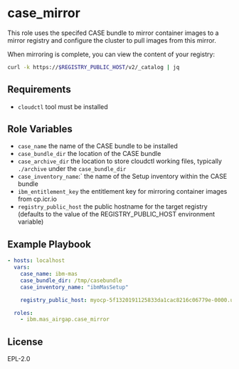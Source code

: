 case_mirror
===========
This role uses the specifed CASE bundle to mirror container images to a mirror registry and configure the cluster to pull images from this mirror.

When mirroring is complete, you can view the content of your registry:

```bash
curl -k https://$REGISTRY_PUBLIC_HOST/v2/_catalog | jq
```

Requirements
------------
- `cloudctl` tool must be installed


Role Variables
--------------

- `case_name` the name of the CASE bundle to be installed
- `case_bundle_dir` the location of the CASE bundle
- `case_archive_dir` the location to store cloudctl working files, typically `./archive` under the `case_bundle_dir`
- `case_inventory_name`:` the name of the Setup inventory within the CASE bundle
- `ibm_entitlement_key` the entitlement key for mirroring container images from cp.icr.io
- `registry_public_host` the public hostname for the target registry (defaults to the value of the REGISTRY_PUBLIC_HOST environment variable)


Example Playbook
----------------

```yaml
- hosts: localhost
  vars:
    case_name: ibm-mas
    case_bundle_dir: /tmp/casebundle
    case_inventory_name: "ibmMasSetup"

    registry_public_host: myocp-5f1320191125833da1cac8216c06779e-0000.us-south.containers.appdomain.cloud:32500

  roles:
    - ibm.mas_airgap.case_mirror
```


License
-------

EPL-2.0
